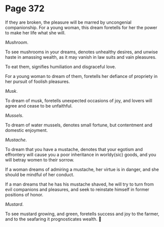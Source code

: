 # Page 372
If they are broken, the pleasure will be marred by uncongenial companionship.
For a young woman, this dream foretells for her the power to make her life
what she will.


_Mushroom_.


To see mushrooms in your dreams, denotes unhealthy desires,
and unwise haste in amassing wealth, as it may vanish in law
suits and vain pleasures.


To eat them, signifies humiliation and disgraceful love.


For a young woman to dream of them, foretells her defiance of propriety
in her pursuit of foolish pleasures.


_Musk_.


To dream of musk, foretells unexpected occasions of joy,
and lovers will agree and cease to be unfaithful.


_Mussels_.


To dream of water mussels, denotes small fortune, but contentment
and domestic enjoyment.


_Mustache_.


To dream that you have a mustache, denotes that your egotism and
effrontery will cause you a poor inheritance in worldy{sic} goods,
and you will betray women to their sorrow.


If a woman dreams of admiring a mustache, her virtue is in danger,
and she should be mindful of her conduct.


If a man dreams that he has his mustache shaved, he will try to turn
from evil companions and pleasures, and seek to reinstate himself
in former positions of honor.


_Mustard_.


To see mustard growing, and green, foretells success and joy to the farmer,
and to the seafaring it prognosticates wealth.
